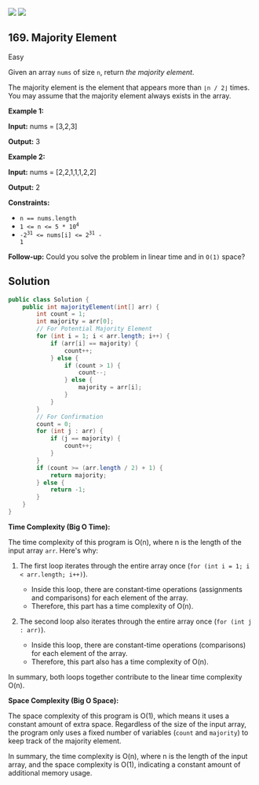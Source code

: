 [![](https://img.shields.io/github/stars/LeetCode-Top-Interview-150/LeetCode-Top-Interview-150?label=Stars&style=flat-square)](https://github.com/LeetCode-Top-Interview-150/LeetCode-Top-Interview-150)
[![](https://img.shields.io/github/forks/LeetCode-Top-Interview-150/LeetCode-Top-Interview-150?label=Fork%20me%20on%20GitHub%20&style=flat-square)](https://github.com/LeetCode-Top-Interview-150/LeetCode-Top-Interview-150/fork)

## 169\. Majority Element

Easy

Given an array `nums` of size `n`, return _the majority element_.

The majority element is the element that appears more than `⌊n / 2⌋` times. You may assume that the majority element always exists in the array.

**Example 1:**

**Input:** nums = [3,2,3]

**Output:** 3 

**Example 2:**

**Input:** nums = [2,2,1,1,1,2,2]

**Output:** 2 

**Constraints:**

*   `n == nums.length`
*   <code>1 <= n <= 5 * 10<sup>4</sup></code>
*   <code>-2<sup>31</sup> <= nums[i] <= 2<sup>31</sup> - 1</code>

**Follow-up:** Could you solve the problem in linear time and in `O(1)` space?

## Solution

```java
public class Solution {
    public int majorityElement(int[] arr) {
        int count = 1;
        int majority = arr[0];
        // For Potential Majority Element
        for (int i = 1; i < arr.length; i++) {
            if (arr[i] == majority) {
                count++;
            } else {
                if (count > 1) {
                    count--;
                } else {
                    majority = arr[i];
                }
            }
        }
        // For Confirmation
        count = 0;
        for (int j : arr) {
            if (j == majority) {
                count++;
            }
        }
        if (count >= (arr.length / 2) + 1) {
            return majority;
        } else {
            return -1;
        }
    }
}
```

**Time Complexity (Big O Time):**

The time complexity of this program is O(n), where n is the length of the input array `arr`. Here's why:

1. The first loop iterates through the entire array once (`for (int i = 1; i < arr.length; i++)`).
   - Inside this loop, there are constant-time operations (assignments and comparisons) for each element of the array.
   - Therefore, this part has a time complexity of O(n).

2. The second loop also iterates through the entire array once (`for (int j : arr)`).
   - Inside this loop, there are constant-time operations (comparisons) for each element of the array.
   - Therefore, this part also has a time complexity of O(n).

In summary, both loops together contribute to the linear time complexity O(n).

**Space Complexity (Big O Space):**

The space complexity of this program is O(1), which means it uses a constant amount of extra space. Regardless of the size of the input array, the program only uses a fixed number of variables (`count` and `majority`) to keep track of the majority element.

In summary, the time complexity is O(n), where n is the length of the input array, and the space complexity is O(1), indicating a constant amount of additional memory usage.
